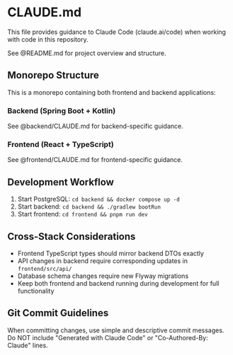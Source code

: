 # CLAUDE.md

This file provides guidance to Claude Code (claude.ai/code) when working with code in this repository.

See @README.md for project overview and structure.

## Monorepo Structure

This is a monorepo containing both frontend and backend applications:

### Backend (Spring Boot + Kotlin)
See @backend/CLAUDE.md for backend-specific guidance.

### Frontend (React + TypeScript)
See @frontend/CLAUDE.md for frontend-specific guidance.

## Development Workflow

1. Start PostgreSQL: `cd backend && docker compose up -d`
2. Start backend: `cd backend && ./gradlew bootRun`
3. Start frontend: `cd frontend && pnpm run dev`

## Cross-Stack Considerations

- Frontend TypeScript types should mirror backend DTOs exactly
- API changes in backend require corresponding updates in `frontend/src/api/`
- Database schema changes require new Flyway migrations
- Keep both frontend and backend running during development for full functionality

## Git Commit Guidelines

When committing changes, use simple and descriptive commit messages. Do NOT include "Generated with Claude Code" or "Co-Authored-By: Claude" lines.